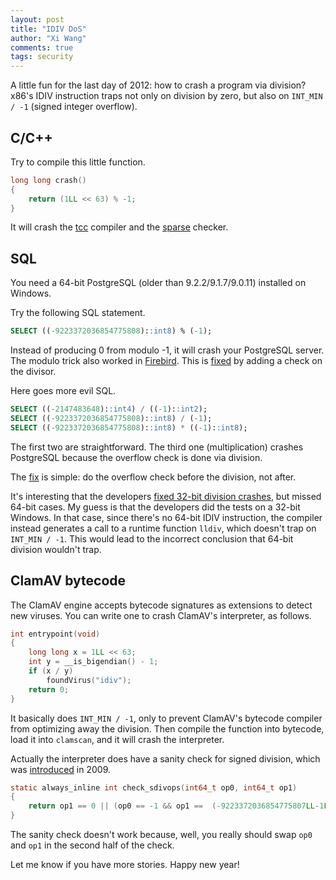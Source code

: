 ```yaml
---
layout: post
title: "IDIV DoS"
author: "Xi Wang"
comments: true
tags: security
---
```

A little fun for the last day of 2012:
how to crash a program via division?
x86's IDIV instruction traps not only on division by zero,
but also on `INT_MIN / -1` (signed integer overflow).

## C/C++

Try to compile this little function.

``` c
long long crash()
{
	return (1LL << 63) % -1;
}
```

It will crash the
[tcc](http://bellard.org/tcc/) compiler and
the [sparse](https://sparse.wiki.kernel.org/) checker.

## SQL

You need a 64-bit PostgreSQL (older than 9.2.2/9.1.7/9.0.11)
installed on Windows.

Try the following SQL statement.

``` sql
SELECT ((-9223372036854775808)::int8) % (-1);
```

Instead of producing 0 from modulo -1,
it will crash your PostgreSQL server.
The modulo trick also worked in [Firebird](http://www.firebirdsql.org/). 
This is [fixed](http://git.postgresql.org/gitweb/?p=postgresql.git;a=commitdiff;h=a235b85a0ba06666dbbfdb9249a65dbfa9b42ebd) by adding a check on the divisor.

Here goes more evil SQL.

``` sql
SELECT ((-2147483648)::int4) / ((-1)::int2);
SELECT ((-9223372036854775808)::int8) / (-1);
SELECT ((-9223372036854775808)::int8) * ((-1)::int8);
```

The first two are straightforward.
The third one (multiplication) crashes PostgreSQL
because the overflow check is done via division.

The
[fix](http://git.postgresql.org/gitweb/?p=postgresql.git;a=commitdiff;h=1f7cb5c30983752ff8de833de30afcaee63536d0) 
is simple: do the overflow check before the division, not after.

It's interesting that the developers
[fixed 32-bit division crashes](http://archives.postgresql.org/pgsql-patches/2006-06/msg00104.php),
but missed 64-bit cases.
My guess is that the developers did the tests on a 32-bit
Windows.  In that case, since there's no 64-bit IDIV instruction,
the compiler instead generates a call to a runtime function `lldiv`,
which doesn't trap on `INT_MIN / -1`.
This would lead to the incorrect conclusion that 64-bit division
wouldn't trap.

## ClamAV bytecode

The ClamAV engine accepts bytecode signatures as extensions to
detect new viruses.  You can write one to crash ClamAV's interpreter,
as follows.

``` c
int entrypoint(void)
{
	long long x = 1LL << 63;
	int y = __is_bigendian() - 1;
	if (x / y)
		foundVirus("idiv");
	return 0;
}
```

It basically does `INT_MIN / -1`, only to prevent ClamAV's bytecode
compiler from optimizing away the division.
Then compile the function into bytecode, load it into `clamscan`,
and it will crash the interpreter.

Actually the interpreter does have a sanity check for signed division,
which was
[introduced](https://github.com/vrtadmin/clamav-devel/commit/82ca2ab4209a46a9e7322777452000465070ffb6)
in 2009.

``` c
static always_inline int check_sdivops(int64_t op0, int64_t op1)
{
	return op1 == 0 || (op0 == -1 && op1 ==  (-9223372036854775807LL-1LL));
}
```

The sanity check doesn't work because, well, you really should
swap `op0` and `op1` in the second half of the check.

Let me know if you have more stories.
Happy new year!

